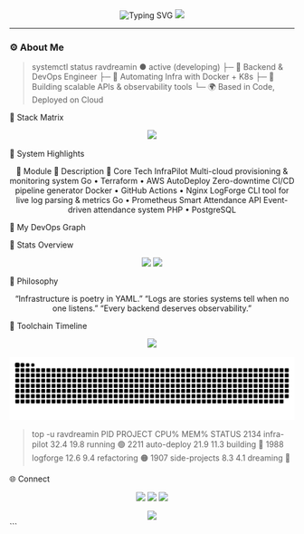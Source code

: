 <!-- 🌌 Ravdreamin — Backend & DevOps Engineer -->
<div align="center">

<img src="https://readme-typing-svg.demolab.com?font=JetBrains+Mono&weight=600&pause=1000&color=00F0FF&center=true&vCenter=true&width=600&lines=Hey+there!+I'm+Ravdreamin+%F0%9F%91%8B;Backend+%26+DevOps+Engineer;APIs+%E2%80%A2+Infra+%E2%80%A2+Automation+%E2%80%A2+Cloud" alt="Typing SVG" />

<img src="https://capsule-render.vercel.app/api?type=waving&color=00F0FF&height=100&section=header"/>

</div>

---

### ⚙️ About Me
> systemctl status ravdreamin
● active (developing)
  ├─ 🧠  Backend & DevOps Engineer
  ├─ 🐳  Automating Infra with Docker + K8s
  ├─ 🔐  Building scalable APIs & observability tools
  └─ 🌍  Based in Code, Deployed on Cloud

🧩 Stack Matrix
<p align="center"> <img src="https://skillicons.dev/icons?i=go,php,python,linux,nginx,docker,kubernetes,aws,terraform,ansible,postgres,redis,prometheus,grafana,githubactions" /> </p>

🧱 System Highlights
<div align="center">
🔧 Module	🚀 Description	🧠 Core Tech
InfraPilot	Multi-cloud provisioning & monitoring system	Go • Terraform • AWS
AutoDeploy	Zero-downtime CI/CD pipeline generator	Docker • GitHub Actions • Nginx
LogForge	CLI tool for live log parsing & metrics	Go • Prometheus
Smart Attendance API	Event-driven attendance system	PHP • PostgreSQL
</div>

📡 My DevOps Graph
<div align="center">
</div>

🧮 Stats Overview
<div align="center"> <img src="https://github-readme-stats.vercel.app/api?username=ravdreamin&show_icons=true&theme=react&hide_border=true&bg_color=0D1117&title_color=00E8FF&icon_color=00E8FF" height="160" /> <img src="https://github-readme-streak-stats.herokuapp.com/?user=ravdreamin&theme=react&hide_border=true&background=0D1117&ring=00E8FF&fire=00C3FF" height="160" /> </div>

🧠 Philosophy
<div align="center">
“Infrastructure is poetry in YAML.”
“Logs are stories systems tell when no one listens.”
“Every backend deserves observability.”
</div>

🔄 Toolchain Timeline
<p align="center"> <img src="https://github-profile-trophy.vercel.app/?username=ravdreamin&theme=onedark&no-frame=true&margin-w=15&row=1" /> </p> <p align="center"> <img src="https://raw.githubusercontent.com/Platane/snk/output/github-contribution-grid-snake-dark.svg" alt="snake animation" /> </p>

> top -u ravdreamin
PID   PROJECT           CPU%   MEM%   STATUS
2134  infra-pilot       32.4   19.8   running 🟢
2211  auto-deploy       21.9   11.3   building 🔵
1988  logforge          12.6   9.4    refactoring 🟠
1907  side-projects     8.3    4.1    dreaming 💭

🌐 Connect
<p align="center"> <a href="https://linkedin.com/in/ravdreamin"><img src="https://skillicons.dev/icons?i=linkedin" height="35"/></a> <a href="https://x.com/ravdreamin"><img src="https://skillicons.dev/icons?i=twitter" height="35"/></a> <a href="mailto:ravdreamin@example.com"><img src="https://skillicons.dev/icons?i=gmail" height="35"/></a> </p>

<div align="center"> <img src="https://capsule-render.vercel.app/api?type=waving&color=00F0FF&height=100&section=footer"/> </div> ```
